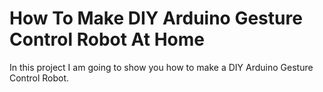 # How To Make DIY Arduino Gesture Control Robot At Home
In this project I am going to show you how to make a DIY Arduino Gesture Control Robot.
